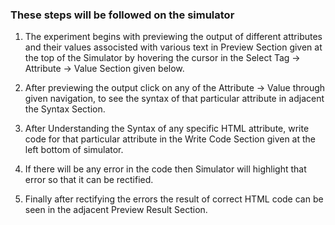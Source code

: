 ### These steps will be followed on the simulator

1. The experiment begins with previewing the output of different attributes and their values associsted with various text in Preview Section given at the top of the Simulator by hovering the cursor in the Select Tag -> Attribute -> Value Section given below.

2. After previewing the output click on any of the Attribute -> Value through given navigation, to see the syntax of that particular attribute in adjacent the Syntax Section.

3. After Understanding the Syntax of any specific HTML attribute, write code for that particular attribute in the Write Code Section given at the left bottom of simulator.

4. If there will be any error in the code then Simulator will highlight that error so that it can be rectified.

5. Finally after rectifying the errors the result of correct HTML code can be seen in the adjacent Preview Result Section.
